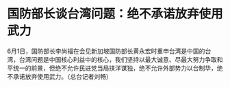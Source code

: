 

# 国防部长谈台湾问题：绝不承诺放弃使用武力

6月1日，国防部长李尚福在会见新加坡国防部长黄永宏时重申台湾是中国的台湾，台湾问题是中国核心利益中的核心，我们坚持以最大诚意、尽最大努力争取和平统一的前景，但绝不允许民进党当局挟洋谋独，绝不允许外部势力以台制华，绝不承诺放弃使用武力。（总台记者刘畅）

